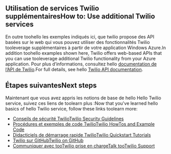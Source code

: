 ## <span data-ttu-id="9a742-101"><a name="AdditionalServices"></a>Utilisation de services Twilio supplémentaires</span><span class="sxs-lookup"><span data-stu-id="9a742-101"><a name="AdditionalServices"></a>How to: Use additional Twilio services</span></span>
<span data-ttu-id="9a742-102">En outre toohello les exemples indiqués ici, que twilio propose des API basées sur le web qui vous pouvez utiliser des fonctionnalités Twilio tooleverage supplémentaires à partir de votre application Windows Azure.</span><span class="sxs-lookup"><span data-stu-id="9a742-102">In addition toohello examples shown here, Twilio offers web-based APIs that you can use tooleverage additional Twilio functionality from your Azure application.</span></span> <span data-ttu-id="9a742-103">Pour plus d’informations, consultez hello [documentation de l’API de Twilio][twilio_api_documentation].</span><span class="sxs-lookup"><span data-stu-id="9a742-103">For full details, see hello [Twilio API documentation][twilio_api_documentation].</span></span>

## <span data-ttu-id="9a742-104"><a name="NextSteps"></a>Étapes suivantes</span><span class="sxs-lookup"><span data-stu-id="9a742-104"><a name="NextSteps"></a>Next steps</span></span>
<span data-ttu-id="9a742-105">Maintenant que vous avez appris les notions de base de hello Hello Twilio service, suivez ces liens de toolearn plus :</span><span class="sxs-lookup"><span data-stu-id="9a742-105">Now that you've learned hello basics of hello Twilio service, follow these links toolearn more:</span></span>

* <span data-ttu-id="9a742-106">[Conseils de sécurité Twilio][twilio_security_guidelines]</span><span class="sxs-lookup"><span data-stu-id="9a742-106">[Twilio Security Guidelines][twilio_security_guidelines]</span></span>
* <span data-ttu-id="9a742-107">[Procédures et exemples de code Twilio][twilio_howtos]</span><span class="sxs-lookup"><span data-stu-id="9a742-107">[Twilio HowTos and Example Code][twilio_howtos]</span></span>
* <span data-ttu-id="9a742-108">[Didacticiels de démarrage rapide Twilio][twilio_quickstarts]</span><span class="sxs-lookup"><span data-stu-id="9a742-108">[Twilio Quickstart Tutorials][twilio_quickstarts]</span></span> 
* <span data-ttu-id="9a742-109">[Twilio sur GitHub][twilio_on_github]</span><span class="sxs-lookup"><span data-stu-id="9a742-109">[Twilio on GitHub][twilio_on_github]</span></span>
* <span data-ttu-id="9a742-110">[Communiquer avec tooTwilio prise en charge][twilio_support]</span><span class="sxs-lookup"><span data-stu-id="9a742-110">[Talk tooTwilio Support][twilio_support]</span></span>

[twilio_api_documentation]: http://www.twilio.com/api
[twilio_security_guidelines]: http://www.twilio.com/docs/security
[twilio_howtos]: http://www.twilio.com/docs/howto
[twilio_on_github]: https://github.com/twilio
[twilio_support]: http://www.twilio.com/help/contact
[twilio_quickstarts]: http://www.twilio.com/docs/quickstart


